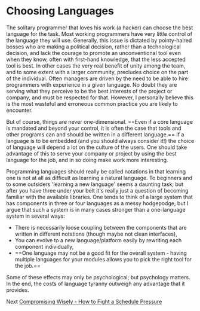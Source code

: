 # Choosing Languages

The solitary programmer that loves his work (a hacker) can choose the best language for the task. Most working programmers have very little control of the language they will use. Generally, this issue is dictated by pointy-haired bosses who are making a political decision, rather than a technological decision, and lack the courage to promote an unconventional tool even when they know, often with first-hand knowledge, that the less accepted tool is best. In other cases the very real benefit of unity among the team, and to some extent with a larger community, precludes choice on the part of the individual. Often managers are driven by the need to be able to hire programmers with experience in a given language. No doubt they are serving what they perceive to be the best interests of the project or company, and must be respected for that. However, I personally believe this is the most wasteful and erroneous common practice you are likely to encounter.

But of course, things are never one-dimensional. ==Even if a core language is mandated and beyond your control, it is often the case that tools and other programs can and should be written in a different language.== If a language is to be embedded (and you should always consider it!) the choice of language will depend a lot on the culture of the users. One should take advantage of this to serve your company or project by using the best language for the job, and in so doing make work more interesting.

Programming languages should really be called notations in that learning one is not at all as difficult as learning a natural language. To beginners and to some outsiders 'learning a new language' seems a daunting task; but after you have three under your belt it's really just a question of becoming familiar with the available libraries. One tends to think of a large system that has components in three or four languages as a messy hodgepodge; but I argue that such a system is in many cases stronger than a one-language system in several ways:

- There is necessarily loose coupling between the components that are written in different notations (though maybe not clean interfaces),
- You can evolve to a new language/platform easily by rewriting each component individually,
- ==One language may not be a good fit for the overall system - having multiple languages for your modules allows you to pick the right tool for the job.==

Some of these effects may only be psychological; but psychology matters. In the end, the costs of language tyranny outweigh any advantage that it provides.

Next [Compromising Wisely - How to Fight a Schedule Pressure](../Compromising-Wisely/01-How-to-Fight-Schedule-Pressure.md)
